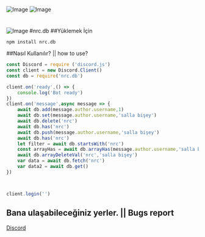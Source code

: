 ![Image](https://img.shields.io/npm/v/nrc.db?color=%2351F9C0&label=nrc.db) 
![Image](https://img.shields.io/npm/dt/nrc.db.svg?color=%2351FC0&maxAge=3600) 
#
![Image](https://nodei.co/npm/nrc.db.png?downloads=true&downloadRank=true&stars=true)
#nrc.db
##Yüklemek İçin
```npm
npm install nrc.db
```




##Nasıl Kullanılır? || how to use?
```javascript
const Discord = require ('discord.js')
const client = new Discord.Client()
const db = require('nrc.db')

client.on('ready',() => {
    console.log('Bot ready')
})
client.on('message',async message => {
    await db.add(message.author.username,1) 
    await db.set(message.author.username,'salla bişey') 
    await db.delete('nrc') 
    await db.has('nrc')
    await db.push(message.author.username,'salla bişey') 
    await db.has('nrc') 
    let filter = await db.startsWith('nrc') 
    const arrayHas = await db.arrayHas(message.author.username,'salla bişeyler ')
    await db.arrayDeleteVal('nrc','salla bişey')
    var data = await db.fetch('nrc') 
    var data2 = await db.get()
})



client.login('')
```
## Bana ulaşabileceğiniz yerler. || Bugs report
[Discord](https://discord.gg/ZBmqym9JhG)
